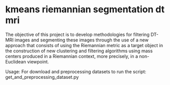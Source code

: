 # kmeans riemannian segmentation dt mri
 The objective of this project is to develop methodologies for filtering DT-MRI images and segmenting these images through the use of a new approach that consists of using the Riemannian metric as a target object in the construction of new clustering and filtering algorithms using mass centers produced in a Riemannian context, more precisely, in a non-Euclidean viewpoint.


Usage:
    For download and preprocessing datasets to run the script:
        get_and_preprocessing_dataset.py